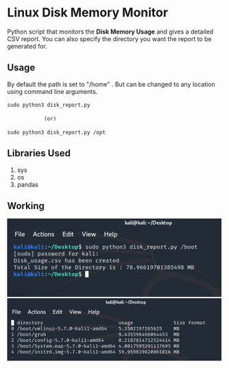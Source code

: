 # Linux Disk Memory Monitor

Python script that monitors the **Disk Memory Usage** and gives a detailed CSV report. You can also specify the directory you want the report to be generated for.

## Usage

By default the path is set to "/home" . But can be changed to any location using command line arguments.
```
sudo python3 disk_report.py

            (or)

sudo python3 disk_report.py /opt
```

## Libraries Used

1. sys
2. os
3. pandas

## Working

<img src="./working/Script-usage.png" alt="usage" width="500">
<img src="./working/script-csv.png" alt="usage" width="500">

